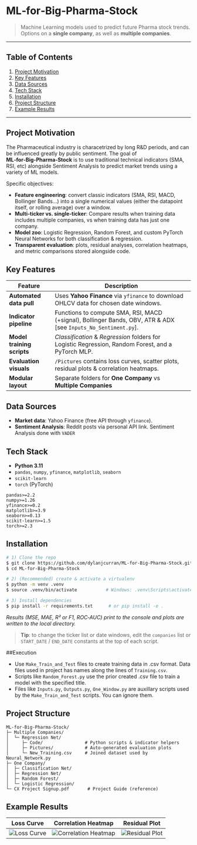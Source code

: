 # ML‑for‑Big‑Pharma‑Stock

> Machine Learning models used to predict future Pharma stock trends. Options on a **single company**, as well as **multiple companies**.

---

## Table of Contents

1. [Project Motivation](#project-motivation)
2. [Key Features](#key-features)
3. [Data Sources](#data-sources)
4. [Tech Stack](#tech-stack)
5. [Installation](#installation)
7. [Project Structure](#project-structure)
8. [Example Results](#example-results)

---

## Project Motivation
The Pharmaceutical industry is characetrized by long R&D periods, and can be influenced greatly by public sentiment. The goal of **ML‑for‑Big‑Pharma‑Stock** is to use traditional technical indicators (SMA, RSI, etc) alongside Sentiment Analysis to predict market trends using a variety of ML models.

Specific objectives:

- **Feature engineering**: convert classic indicators (SMA, RSI, MACD, Bollinger Bands…) into a single numerical values (either the datapoint itself, or rolling average) over a window.
- **Multi‑ticker vs. single‑ticker**: Compare results when training data includes multiple companies, vs when training data has just one company.
- **Model zoo**: Logistic Regression, Random Forest, and custom PyTorch Neural Networks for both classification & regression.
- **Transparent evaluation**: plots, residual analyses, correlation heatmaps, and metric comparisons stored alongside code.

## Key Features

| Feature                       | Description                                                                                                    |
| ----------------------------- | -------------------------------------------------------------------------------------------------------------- |
|**Automated data pull**        | Uses **Yahoo Finance** via `yfinance` to download OHLCV data for chosen date windows.                          |
|**Indicator pipeline**         | Functions to compute SMA, RSI, MACD (+signal), Bollinger Bands, OBV, ATR & ADX [see `Inputs_No_Sentiment.py`]. |
|**Model training scripts**     | *Classification* & *Regression* folders for Logistic Regression, Random Forest, and a PyTorch MLP.             |
|**Evaluation visuals**         | `/Pictures` contains loss curves, scatter plots, residual plots & correlation heatmaps.                        |
|**Modular layout**             | Separate folders for **One Company** vs **Multiple Companies**                                                 |

## Data Sources

- **Market data**: Yahoo Finance (free API through `yfinance`).
- **Sentiment Analysis**: Reddit posts via personal API link. Sentiment Analysis done with `VADER`

## Tech Stack

- **Python 3.11**
- `pandas`, `numpy`, `yfinance`, `matplotlib`, `seaborn`
- `scikit‑learn`
- `torch` (PyTorch)

```text
pandas>=2.2
numpy>=1.26
yfinance>=0.2
matplotlib>=3.9
seaborn>=0.13
scikit-learn>=1.5
torch>=2.3
```

## Installation

```bash
# 1) Clone the repo
$ git clone https://github.com/dylanjcurran/ML-for-Big-Pharma-Stock.git
$ cd ML-for-Big-Pharma-Stock

# 2) (Recommended) create & activate a virtualenv
$ python -m venv .venv
$ source .venv/bin/activate           # Windows: .venv\Scripts\activate

# 3) Install dependencies
$ pip install -r requirements.txt      # or pip install -e .
```

*Results (MSE, MAE, R² or F1, ROC‑AUC) print to the console and plots are written to the local directory.*

> **Tip**: to change the ticker list or date windows, edit the `companies` list or `START_DATE` / `END_DATE` constants at the top of each script.

##Execution

- Use `Make_Train_and_Test` files to create training data in .csv format. Data files used in project has names along the lines of `Training.csv`.
- Scripts like `Random_Forest.py` use the prior created .csv file to train a model with the specified title.
- Files like `Inputs.py`, `Outputs.py`, `One_Window.py` are auxillary scripts used by the `Make_Train_and_Test` scripts. You can ignore them.

## Project Structure

```text
ML-for-Big-Pharma-Stock/
├─ Multiple Companies/
│  └─ Regression Net/
│     ├─ Code/                # Python scripts & indicator helpers
│     ├─ Pictures/            # Auto‑generated evaluation plots
│     └─ New_Training.csv     # Joined dataset used by Neural_Network.py
├─ One Company/
│  ├─ Classification Net/
│  ├─ Regression Net/
│  ├─ Random Forest/
│  └─ Logistic Regression/
└─ CX Project Signup.pdf       # Project Guide (reference)
```

## Example Results

| Loss Curve | Correlation Heatmap | Residual Plot |
|------------|---------------------|----------------|
| ![Loss Curve](https://github.com/user-attachments/assets/97f7e8bc-b4cb-45b1-933f-b4cdce695804) | ![Correlation Heatmap](https://github.com/user-attachments/assets/ef68557c-3172-4311-a58b-7330a364b619) | ![Residual Plot](https://github.com/user-attachments/assets/d7de11e8-7969-460c-a844-ee8f5a5c6e18) |
